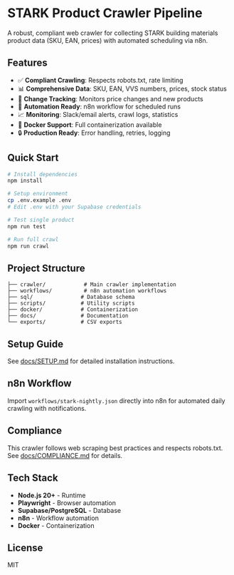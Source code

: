 # STARK Product Crawler Pipeline

A robust, compliant web crawler for collecting STARK building materials product data (SKU, EAN, prices) with automated scheduling via n8n.

## Features

- ✅ **Compliant Crawling**: Respects robots.txt, rate limiting
- 📊 **Comprehensive Data**: SKU, EAN, VVS numbers, prices, stock status
- 🔄 **Change Tracking**: Monitors price changes and new products
- 🤖 **Automation Ready**: n8n workflow for scheduled runs
- 📈 **Monitoring**: Slack/email alerts, crawl logs, statistics
- 🐳 **Docker Support**: Full containerization available
- 🔒 **Production Ready**: Error handling, retries, logging

## Quick Start

```bash
# Install dependencies
npm install

# Setup environment
cp .env.example .env
# Edit .env with your Supabase credentials

# Test single product
npm run test

# Run full crawl
npm run crawl
```

## Project Structure

```
├── crawler/            # Main crawler implementation
├── workflows/          # n8n automation workflows
├── sql/               # Database schema
├── scripts/           # Utility scripts
├── docker/            # Containerization
├── docs/              # Documentation
└── exports/           # CSV exports
```

## Setup Guide

See [docs/SETUP.md](docs/SETUP.md) for detailed installation instructions.

## n8n Workflow

Import `workflows/stark-nightly.json` directly into n8n for automated daily crawling with notifications.

## Compliance

This crawler follows web scraping best practices and respects robots.txt. See [docs/COMPLIANCE.md](docs/COMPLIANCE.md) for details.

## Tech Stack

- **Node.js 20+** - Runtime
- **Playwright** - Browser automation
- **Supabase/PostgreSQL** - Database
- **n8n** - Workflow automation
- **Docker** - Containerization

## License

MIT